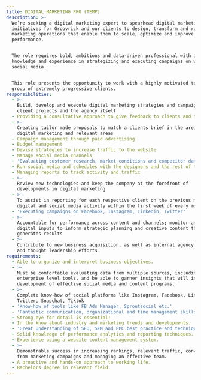 ```yaml
---
title: DIGITAL MARKETING PRO (TEMP)
description: >-
  We’re seeking a digital marketing expert to spearhead digital marketing
  initiatives for Groovrick and our clients to design, transform and run digital
  marketing operations that enable them to scale, optimize and improve marketing
  performance.


  The role requires bold, ambitious and data-driven professional with in-depth
  knowledge and experience in strategizing and executing campaigns on web and
  social media.


  This role presents the opportunity to work with a highly motivated team and a
  group of extremely progressive clients.
responsibilities:
  - >-
    Build, develop and execute digital marketing strategies and campaigns for
    client projects and the agency itself
  - Providing a consultative approach to give feedback to clients and the team
  - >-
    Creating tailor made proposals to match a clients brief in the area of
    digital marketing and relevant areas
  - Campaign management through paid advertising
  - Budget management
  - Devise strategies to increase traffic to the website
  - Manage social media channels
  - 'Evaluating customer research, market conditions and competitor data'
  - Run social media and schedules with the designers and the rest of the team
  - Managing reports to track activity and traffic
  - >-
    Review new technologies and keep the company at the forefront of
    developments in digital marketing
  - >-
    To assist in reporting for each respective client on the previous month’s
    digital and social media activity within the first week of every month.
  - 'Executing campaigns on Facebook, Instagram, Linkedin, Twitter'
  - >-
    Accountable for performance across content and channels; monitor and analyze
    digital inputs to inform strategic planning and creative content that
    generates results
  - >-
    Contribute to new business acquisition, as well as internal agency promotion
    and thought leadership efforts
requirements:
  - Able to organize and interpret business objectives.
  - >-
    Must be comfortable evaluating data from multiple sources, including
    enterprise level tools, and be able to garner insights that will inform the
    development of effective social media and content programs.
  - >-
    Complete know-how of social platforms like Instagram, Facebook, Linkedin,
    Twitter, Snapchat, Tiktok
  - 'Know-how of tools like FB Ads Manager, Sproutsocial etc.'
  - 'Fantastic communication, organizational and time management skills.'
  - Strong eye for detail is essential!
  - In the know about industry and marketing trends and developments.
  - 'Great understanding of SEO, SEM and PPC best practice and techniques.'
  - Solid knowledge of performance analytics and reporting techniques.
  - Experience using a website content management system.
  - >-
    Demonstrable success in increasing rankings, relevant traffic, conversions
    from marketing campaigns and managing an effective team.
  - A proactive and hands-on approach to working life.
  - Bachelors degree in relevant field.
---
```


